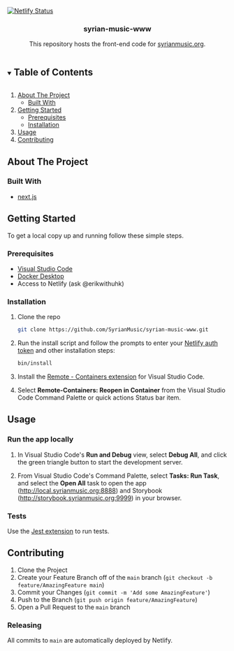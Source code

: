 [![Netlify Status](https://api.netlify.com/api/v1/badges/e1805e90-b0d1-4488-afb3-28f955de3c39/deploy-status)](https://app.netlify.com/sites/syrianmusic/deploys)

<!--
*** Thanks for checking out the Best-README-Template. If you have a suggestion
*** that would make this better, please fork the repo and create a pull request
*** or simply open an issue with the tag "enhancement".
*** Thanks again! Now go create something AMAZING! :D

***
***
***
*** To avoid retyping too much info. Do a search and replace for the following:
*** github_username, repo_name, twitter_handle, email, project_title, project_description
-->

<!-- PROJECT SHIELDS -->
<!--
*** I'm using markdown "reference style" links for readability.
*** Reference links are enclosed in brackets [ ] instead of parentheses ( ).
*** See the bottom of this document for the declaration of the reference variables
*** for contributors-url, forks-url, etc. This is an optional, concise syntax you may use.
*** https://www.markdownguide.org/basic-syntax/#reference-style-links
[![Contributors][contributors-shield]][contributors-url]
[![Forks][forks-shield]][forks-url]
[![Stargazers][stars-shield]][stars-url]
[![Issues][issues-shield]][issues-url]
[![MIT License][license-shield]][license-url]
[![LinkedIn][linkedin-shield]][linkedin-url]
-->

<p align="center">
    <!-- PROJECT LOGO
    <a href="https://github.com/github_username/repo_name">
        <img src="images/logo.png" alt="Logo" width="80" height="80">
    </a>
    -->

  <h3 align="center">syrian-music-www</h3>

  <p align="center">
    This repository hosts the front-end code for <a href="http://syrianmusic.org" >syrianmusic.org</a>.
    <!--
    <br />
    <a href="https://github.com/github_username/repo_name"><strong>Explore the docs »</strong></a>
    <br />
    <br />
    <a href="https://github.com/github_username/repo_name">View Demo</a>
    ·
    <a href="https://github.com/github_username/repo_name/issues">Report Bug</a>
    ·
    <a href="https://github.com/github_username/repo_name/issues">Request Feature</a>
    -->
  </p>
</p>

<!-- TABLE OF CONTENTS -->
<details open="open">
  <summary><h2 style="display: inline-block">Table of Contents</h2></summary>
  <ol>
    <li>
      <a href="#about-the-project">About The Project</a>
      <ul>
        <li><a href="#built-with">Built With</a></li>
      </ul>
    </li>
    <li>
      <a href="#getting-started">Getting Started</a>
      <ul>
        <li><a href="#prerequisites">Prerequisites</a></li>
        <li><a href="#installation">Installation</a></li>
      </ul>
    </li>
    <li><a href="#usage">Usage</a></li>
    <!-- <li><a href="#roadmap">Roadmap</a></li> -->
    <li><a href="#contributing">Contributing</a></li>
    <!-- <li><a href="#license">License</a></li>
    <li><a href="#contact">Contact</a></li>
    <li><a href="#acknowledgements">Acknowledgements</a></li> -->
  </ol>
</details>

<!-- ABOUT THE PROJECT -->

## About The Project

<!-- [![Product Name Screen Shot][product-screenshot]](https://example.com) -->

<!--Here's a blank template to get started:-->
<!--**To avoid retyping too much info. Do a search and replace with your text editor for the following:**-->
<!--`github_username`, `repo_name`, `twitter_handle`, `email`, `project_title`, `project_description`-->

### Built With

- [next.js](https://nextjs.org/)

<!-- GETTING STARTED -->

## Getting Started

To get a local copy up and running follow these simple steps.

### Prerequisites

- [Visual Studio Code](https://code.visualstudio.com/)
- [Docker Desktop](https://docs.docker.com/get-docker/)
- Access to Netlify (ask @erikwithuhk)

### Installation

1. Clone the repo

   ```sh
   git clone https://github.com/SyrianMusic/syrian-music-www.git
   ```

2. Run the install script and follow the prompts to enter your [Netlify auth token](https://docs.netlify.com/cli/get-started/#obtain-a-token-in-the-netlify-ui) and other installation steps:

   ```bash
   bin/install
   ```

3. Install the [Remote - Containers extension](https://marketplace.visualstudio.com/items?itemName=ms-vscode-remote.remote-containers) for Visual Studio Code.

4. Select **Remote-Containers: Reopen in Container** from the Visual Studio Code Command Palette or quick actions Status bar item.

<!-- USAGE EXAMPLES -->

## Usage

### Run the app locally

1. In Visual Studio Code's **Run and Debug** view, select **Debug All**, and click the green triangle button to start the development server.

2. From Visual Studio Code's Command Palette, select **Tasks: Run Task**, and select the **Open All** task to open the app (http://local.syrianmusic.org:8888) and Storybook (http://storybook.syrianmusic.org:9999) in your browser.

### Tests

Use the [Jest extension](https://marketplace.visualstudio.com/items?itemName=Orta.vscode-jest) to run tests.

<!-- ROADMAP
## Roadmap

See the [open issues](https://github.com/github_username/repo_name/issues) for a list of proposed features (and known issues).
-->

<!-- CONTRIBUTING -->

## Contributing

1. Clone the Project
2. Create your Feature Branch off of the `main` branch (`git checkout -b feature/AmazingFeature main`)
3. Commit your Changes (`git commit -m 'Add some AmazingFeature'`)
4. Push to the Branch (`git push origin feature/AmazingFeature`)
5. Open a Pull Request to the `main` branch

### Releasing

All commits to `main` are automatically deployed by Netlify.

<!-- LICENSE
## License

Distributed under the MIT License. See `LICENSE` for more information.
-->

<!-- CONTACT
## Contact

Your Name - [@twitter_handle](https://twitter.com/twitter_handle) - email

Project Link: [https://github.com/github_username/repo_name](https://github.com/github_username/repo_name)
-->

<!-- ACKNOWLEDGEMENTS
## Acknowledgements

* []()
* []()
* []()
-->

<!-- MARKDOWN LINKS & IMAGES -->
<!-- https://www.markdownguide.org/basic-syntax/#reference-style-links -->

<!--
[contributors-shield]: https://img.shields.io/github/contributors/github_username/repo.svg?style=for-the-badge
[contributors-url]: https://github.com/github_username/repo/graphs/contributors
[forks-shield]: https://img.shields.io/github/forks/github_username/repo.svg?style=for-the-badge
[forks-url]: https://github.com/github_username/repo/network/members
[stars-shield]: https://img.shields.io/github/stars/github_username/repo.svg?style=for-the-badge
[stars-url]: https://github.com/github_username/repo/stargazers
[issues-shield]: https://img.shields.io/github/issues/github_username/repo.svg?style=for-the-badge
[issues-url]: https://github.com/github_username/repo/issues
[license-shield]: https://img.shields.io/github/license/github_username/repo.svg?style=for-the-badge
[license-url]: https://github.com/github_username/repo/blob/master/LICENSE.txt
[linkedin-shield]: https://img.shields.io/badge/-LinkedIn-black.svg?style=for-the-badge&logo=linkedin&colorB=555
[linkedin-url]: https://linkedin.com/in/github_username
-->

